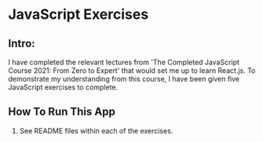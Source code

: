 # JavaScript Exercises

## Intro:

I have completed the relevant lectures from 'The Completed JavaScript Course 2021: From Zero to Expert' that would set me up to learn React.js.
To demonstrate my understanding from this course, I have been given five JavaScript exercises to complete.



## How To Run This App

1. See README files within each of the exercises.
